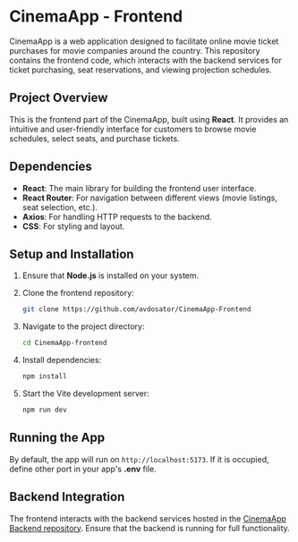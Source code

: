 # CinemaApp - Frontend

CinemaApp is a web application designed to facilitate online movie ticket purchases for movie companies around the country. This repository contains the frontend code, which interacts with the backend services for ticket purchasing, seat reservations, and viewing projection schedules.

## Project Overview

This is the frontend part of the CinemaApp, built using **React**. It provides an intuitive and user-friendly interface for customers to browse movie schedules, select seats, and purchase tickets.

## Dependencies

- **React**: The main library for building the frontend user interface.
- **React Router**: For navigation between different views (movie listings, seat selection, etc.).
- **Axios**: For handling HTTP requests to the backend.
- **CSS**: For styling and layout.

## Setup and Installation

1. Ensure that **Node.js** is installed on your system.

2. Clone the frontend repository:

    ```bash
    git clone https://github.com/avdosator/CinemaApp-Frontend
    ```

3. Navigate to the project directory:

    ```bash
    cd CinemaApp-frontend
    ```

4. Install dependencies:

    ```bash
    npm install
    ```

5. Start the Vite development server:

    ```bash
    npm run dev
    ```
## Running the App

By default, the app will run on `http://localhost:5173`. If it is occupied, define other port in your app's **.env** file.

## Backend Integration

The frontend interacts with the backend services hosted in the [CinemaApp Backend repository](https://github.com/avdosator/CinemaApp-Backend). Ensure that the backend is running for full functionality.
